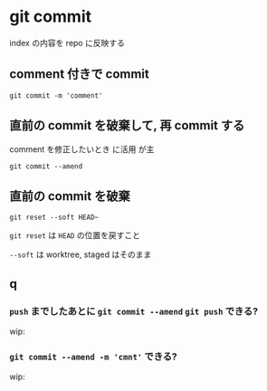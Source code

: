 
# git commit

index の内容を
repo に反映する


## comment 付きで commit

```
git commit -m 'comment'
```


## 直前の commit を破棄して, 再 commit する

comment を修正したいとき に活用 が主

```
git commit --amend
```


## 直前の commit を破棄

```
git reset --soft HEAD~
```

`git reset` は `HEAD` の位置を戻すこと

`--soft` は worktree, staged はそのまま



## q

### `push` までしたあとに `git commit --amend` `git push` できる?

wip:


### `git commit --amend -m 'cmnt'` できる?

wip:



